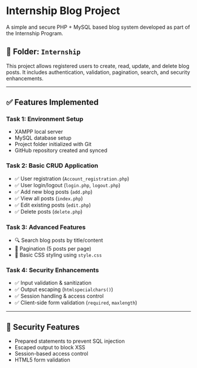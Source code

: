 # Internship Blog Project

A simple and secure PHP + MySQL based blog system developed as part of the Internship Program.

## 📁 Folder: `Internship`

This project allows registered users to create, read, update, and delete blog posts. It includes authentication, validation, pagination, search, and security enhancements.

---

## ✅ Features Implemented

### Task 1: Environment Setup
- XAMPP local server
- MySQL database setup
- Project folder initialized with Git
- GitHub repository created and synced

### Task 2: Basic CRUD Application
- ✅ User registration (`Account_registration.php`)
- ✅ User login/logout (`login.php`, `logout.php`)
- ✅ Add new blog posts (`add.php`)
- ✅ View all posts (`index.php`)
- ✅ Edit existing posts (`edit.php`)
- ✅ Delete posts (`delete.php`)

### Task 3: Advanced Features
- 🔍 Search blog posts by title/content
- 📄 Pagination (5 posts per page)
- 🎨 Basic CSS styling using `style.css`

### Task 4: Security Enhancements
- ✅ Input validation & sanitization
- ✅ Output escaping (`htmlspecialchars()`)
- ✅ Session handling & access control
- ✅ Client-side form validation (`required`, `maxlength`)

---

## 🔐 Security Features

- Prepared statements to prevent SQL injection
- Escaped output to block XSS
- Session-based access control
- HTML5 form validation